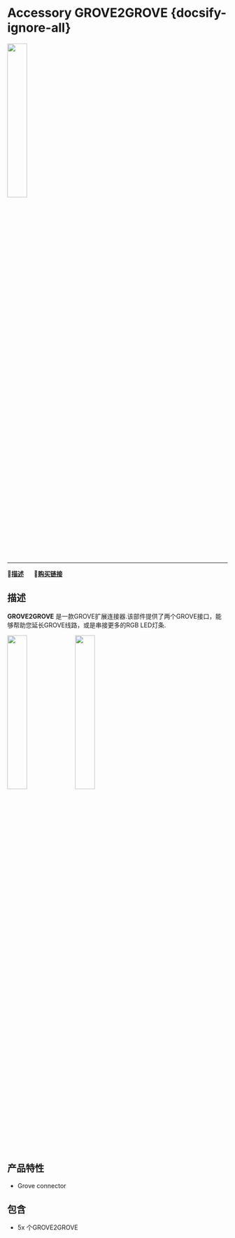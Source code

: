 # Accessory GROVE2GROVE {docsify-ignore-all}

<img src="assets/img/product_pics/accessory/grove2grove/acs_grove2grove_01.jpg" width="30%" height="30%">

***

:memo:**[描述](#描述)**&nbsp;&nbsp;&nbsp;&nbsp;&nbsp;&nbsp;🛒**[购买链接](https://m5stack.com/collections/m5-accessory/products/connector-grove-to-grove-pin-servo)**

## 描述

**GROVE2GROVE** 是一款GROVE扩展连接器.该部件提供了两个GROVE接口，能够帮助您延长GROVE线路，或是串接更多的RGB LED灯条.

<img src="assets/img/product_pics/accessory/grove2grove/acs_grove2grove_02.jpg" width="30%" height="30%"> <img src="assets/img/product_pics/accessory/grove2grove/acs_grove2grove_03.jpg" width="30%" height="30%">

## 产品特性
- Grove connector
  
## 包含
- 5x 个GROVE2GROVE

<script>

   var purchase_link = 'https://m5stack.com/collections/m5-core/products/basic-core-iot-development-kit';


   anchor_search(purchase_link);
   scrollFunc();

</script>